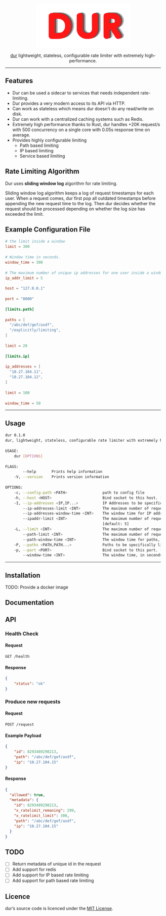 <div align="center">

![](assets/dur.png)

[dur](https://github.com/ycd/dur) lightweight, stateless, configurable rate limiter with extremely high-performance.   




</div>


---

## Features

* Dur can be used a sidecar to services that needs independent rate-limiting.
* Dur provides a very modern access to its API via HTTP.
* Can work as stateless which means dur doesn't do any read/write on disk. 
* Dur can work with a centralized caching systems such as Redis. 
* Extremely high performance thanks to Rust, dur handles +20K request/s with 500 concurrency on a single core with 0.05s response time on average.
* Provides highly configurable limiting
    * Path based limiting 
    * IP based limiting 
    * Service based limiting


## Rate Limiting Algorithm

Dur uses **sliding window log** algorithm for rate limiting.

Sliding window log algorithm keeps a log of request timestamps for each user. When a request comes, dur first pop all outdated timestamps before appending the new request time to the log. Then dur decides whether the request should be processed depending on whether the log size has exceeded the limit.

## Example Configuration File

```toml
# the limit inside a window
limit = 300

# Window time in seconds.
window_time = 300

# The maximum number of unique ip addresses for one user inside a window
ip_addr_limit = 5

host = "127.0.0.1"

port = "8000"

[limits.path]

paths = [
  "/abc/def/gef/asdf",
  "/explicitly/limiting",
]

limit = 20

[limits.ip]

ip_addresses = [
  "10.27.104.11",
  "10.27.104.12",
]

limit = 100

window_time = 50
```

---

## Usage


```bash
dur 0.1.0
dur, lightweight, stateless, configurable rate limiter with extremely high-performance

USAGE:
    dur [OPTIONS]

FLAGS:
        --help       Prints help information
    -V, --version    Prints version information

OPTIONS:
    -c, --config-path <PATH>                path to config file
    -h, --host <HOST>                       Bind socket to this host. [default: 127.0.0.1]
    -I, --ip-addresses <IP,IP...>           IP Addresses to be specifically limited, with comma seperated values
        --ip-addresses-limit <INT>          The maximum number of requests to allow in specified IP addresses
        --ip-addresses-window-time <INT>    The window time for IP addresses, in seconds
        --ipaddr-limit <INT>                The maximum number of requests to allow from specified ip addresses
                                            [default: 5]
    -L, --limit <INT>                       The maximum number of requests to allow inside a window [default: 300]
        --path-limit <INT>                  The maximum number of requests to allow in specified paths
        --path-window-time <INT>            The window time for paths, in seconds
    -P, --paths <PATH,PATH...>              Paths to be specifically limited, with comma seperated values
    -p, --port <PORT>                       Bind socket to this port. [default: 8000]
        --window-time <INT>                 The window time, in seconds [default: 100]
```


---


## Installation

TODO: Provide a docker image



## Documentation

## API


### Health Check


#### Request

```
GET /health
```

#### Response

```json
{
    "status": "ok"
}
```

### Produce new requests

#### Request

```
POST /request
```

#### Example Payload

```json
{
	"id": 8293489298213,
	"path": "/abc/def/gef/asdf",
	"ip": "10.27.104.15"
}
```

#### Response 

```json
{
  "allowed": true,
  "metadata": {
    "id": 8293489298213,
    "x_ratelimit_remaning": 299,
    "x_ratelimit_limit": 300,
    "path": "/abc/def/gef/asdf",
    "ip": "10.27.104.15"
  }
}
```

## TODO 

* [ ] Return metadata of unique id in the request
* [ ] Add support for redis
* [ ] Add support for IP based rate limiting
* [ ] Add support for path based rate limiting

## Licence

dur’s source code is licenced under the [MIT License](https://www.mit.edu/~amini/LICENSE.md).
